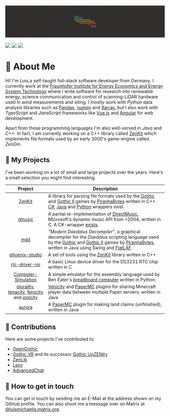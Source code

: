<p align="center">
<img src="https://raw.githubusercontent.com/lmichaelis/lmichaelis/dev/banner.png" alt="Profile Banner" />
</p>

[![](https://img.shields.io/badge/Website-lmichaelis.de-informational)](https://lmichaelis.de)
![](https://img.shields.io/badge/Languages-C%20%7C%20C%2B%2B%20%7C%20Python%20%7C%20TypeScript%20%7C%20Java-689d6a)
[![](https://img.shields.io/badge/Matrix-%40luismichaelis%3Amatrix.org-blueviolet)](https://matrix.to/#/@luismichaelis:matrix.org)

# 👋 About Me

Hi! I'm Luis,a self-taught full-stack software developer from Germany. I currently work at the [Fraunhofer Institute for Energy Economics and Energy System Technology](https://www.iee.fraunhofer.de/en.html) where I write software for research into renewable energy, science communication and control of scanning-LiDAR hardware used in wind measurements and siting. I mostly work with _Python_ data analysis libraries such as [Pandas](https://pandas.pydata.org/), [numpy](https://numpy.org/) and [Xarray](https://docs.xarray.dev/en/stable/index.html), but I also work with _TypeScript_ and _JavaScript_ frameworks like [Vue.js](https://vuejs.org/) and [Angular](https://angular.dev/) for web development.

Apart from those programming languages I'm also well-versed in _Java_ and _C++_. In fact, I am currently working on a C++ library called [ZenKit](https://github.com/GothicKit/ZenKit) which implements file formats used by an early 2000's game-engine called _ZenGin_.

## 💾 My Projects

I've been working on a lot of small and large projects over the years. Here's a small selection you might find interesting.

| Project       | Description      |
|:-------------:|------------------|
| [ZenKit](https://github.com/GothicKit/ZenKit) | A library for parsing file formats used by the [Gothic](https://en.wikipedia.org/wiki/Gothic_(video_game)) and [Gothic II](https://en.wikipedia.org/wiki/Gothic_II) games by [PiranhaBytes](https://www.piranha-bytes.com/) written in C++. [C#](https://github.com/GothicKit/ZenKitCS), [Java](https://github.com/GothicKit/ZenKit4J) and [Python](https://github.com/GothicKit/ZenKit4Py) wrappers exist. |
| [dmusic](https://github.com/GothicKit/dmusic) | A partial re-implementation of [DirectMusic](https://en.wikipedia.org/wiki/DirectMusic), Microsoft's dynamic music API from <2004, written in C. A C#-wrapper [exists](https://github.com/GothicKit/dmusic-cs). |
| [mdd](https://github.com/GothicKit/mdd) | *"Modern Daedalus Decompiler"*, a graphical decompiler for the *Daedalus* scripting language used by the [Gothic](https://en.wikipedia.org/wiki/Gothic_(video_game)) and [Gothic II](https://en.wikipedia.org/wiki/Gothic_II) games by [PiranhaBytes](https://www.piranha-bytes.com/), written in Java using Swing and [FlatLAF](https://www.formdev.com/flatlaf/). |
| [phoenix-studio](https://github.com/lmichaelis/phoenix-studio) | A set of tools using the [ZenKit](https://github.com/GothicKit/ZenKit) library written in C++ |
| [rtc-driver-rpi](https://github.com/lmichaelis/rtc-driver-rpi) | A basic Linux device driver for the DS3231 RTC chip written in C |
| [Computer-Simulation](https://github.com/lmichaelis/Computer-Simulation) |  A simple emulator for the assembly language used by Ben Eater's [breadboard computer](https://eater.net/8bit) written in Python. |
| [plurality](https://github.com/OrbisMinecraft/plurality), [tenacity](https://github.com/OrbisMinecraft/tenacity), [ferocity](https://github.com/OrbisMinecraft/ferocity) and [ionicity](https://github.com/OrbisMinecraft/ionicity) | [Velocity](https://velocitypowered.com/) and [PaperMC](https://papermc.io/) plugins for sharing Minecraft player data between multiple Paper servers; written in Java |
| [aurora](https://github.com/OrbisMinecraft/aurora) | A [PaperMC](https://papermc.io/) plugin for making land claims (unfinished); written in Java |


## 📡 Contributions

Here are some projects I've contributed to:

* [OpenGothic](https://github.com/Try/OpenGothic)
* [Gothic VR](https://github.com/GothicVRProject/GothicVR) and its successor [Gothic UnZENity](https://github.com/Gothic-UnZENity-Project/Gothic-UnZENity)
* [ZenLib](https://github.com/ataulien/ZenLib)
* [Lexy](https://github.com/foonathan/lexy)
* [AdvancedChat](https://github.com/DarkKronicle/AdvancedChat)

## 📨 How to get in touch

You can get in touch by sending me an E-Mail at the address shown on my GitHub profile. You can also shoot me a message over on Matrix at [@luismichaelis:matrix.org](https://matrix.to/#/@luismichaelis:matrix.org).
